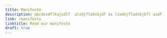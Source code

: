 ```yaml
---
title: Manifesto
description: abcdesdflkajsdlf  alsdjflakskjdf as lsadkjfladskjkfl asdf lkajsdflkjkafl 
link: /manifesto
linktitle: Read our manifesto
draft: true
---
```

